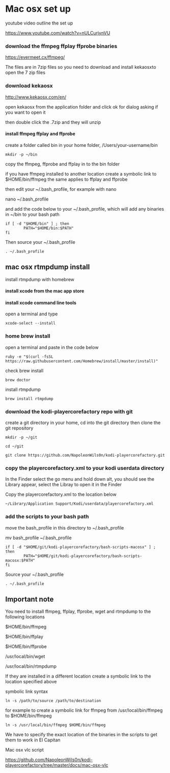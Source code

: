 # Mac osx set up

youtube video outline the set up

https://www.youtube.com/watch?v=nULCurjynVU

### download the ffmpeg ffplay ffprobe binaries

https://evermeet.cx/ffmpeg/
 
The files are in 7zip files 
so you need to download and install kekaosxto open the 7 zip files
 
### download kekaosx 

http://www.kekaosx.com/en/


open kekaosx from the application folder and click ok for dialog asking if you want to open it

then double click the .7zip and they will unzip


#### install ffmpeg ffplay and ffprobe 

create a folder called bin in your home folder, /Users/your-username/bin

	mkdir -p ~/bin

copy the ffmpeg, ffprobe and ffplay in to the bin folder

if you have ffmpeg installed to another location create a symbolic link to $HOME/bin/ffmpeg
the same applies to ffplay and ffprobe

then edit your ~/.bash_profile, for example with nano

nano ~/.bash_profile

and add the code below to your ~/.bash_profile, 
which will add any binaries in ~/bin to your bash path


	if [ -d "$HOME/bin" ] ; then
	        PATH="$HOME/bin:$PATH"
	fi

 
Then source your ~/.bash_profile

	. ~/.bash_profile


## mac osx rtmpdump install

install rtmpdump with homebrew


#### install xcode from the mac app store

#### install xcode command line tools

open a terminal and type

	xcode-select --install

### home brew install

open a terminal and paste in the code below

	ruby -e "$(curl -fsSL https://raw.githubusercontent.com/Homebrew/install/master/install)"

check brew install

	brew doctor

install rtmpdump

	brew install rtmpdump


###  download the kodi-playercorefactory repo with git

create a git directory in your home, cd into the git directory
then clone the git repository


	mkdir -p ~/git

	cd ~/git

	git clone https://github.com/NapoleonWils0n/kodi-playercorefactory.git


### copy the playercorefactory.xml to your kodi userdata directory

In the Finder select the go menu and hold down alt, 
you should see the Library appear, select the Libray to open it in the Finder

Copy the playercorefactory.xml to the location below
	
	~/Library/Application Support/Kodi/userdata/playercorefactory.xml


### add the scripts to your bash path

move the bash_profile in this directory to ~/.bash_profile

mv bash_profile ~/.bash_profile

	if [ -d "$HOME/git/kodi-playercorefactory/bash-scripts-macosx" ] ; then
	        PATH="$HOME/git/kodi-playercorefactory/bash-scripts-macosx:$PATH"
	fi


Source your ~/.bash_profile

	. ~/.bash_profile


## Important note

You need to install ffmpeg, ffplay, ffprobe, wget and rtmpdump to the following locations

$HOME/bin/ffmpeg

$HOME/bin/ffplay

$HOME/bin/ffprobe

/usr/local/bin/wget
 
/usr/local/bin/rtmpdump

If they are installed in a different location create a symbolic link to the location specified above

symbolic link syntax

	ln -s /path/to/source /path/to/destination

for example to create a symbolic link for ffmpeg from /usr/local/bin/ffmpeg to $HOME/bin/ffmpeg

	ln -s /usr/local/bin/ffmpeg $HOME/bin/ffmpeg


We have to specify the exact location of the binaries in the scripts to get them to work in El Capitan


Mac osx vlc script

https://github.com/NapoleonWils0n/kodi-playercorefactory/tree/master/docs/mac-osx-vlc
